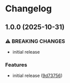 # Changelog

## 1.0.0 (2025-10-31)


### ⚠ BREAKING CHANGES

* initial release

### Features

* initial release ([9d73756](https://github.com/eldomagan/alpine-define-component/commit/9d73756391570018c3dd7c2d0c01c944020df40a))
